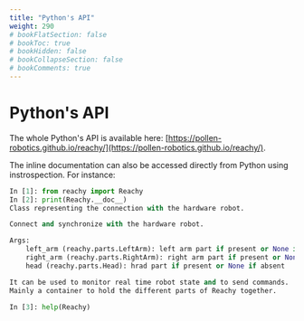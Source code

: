 ```yaml
---
title: "Python's API"
weight: 290
# bookFlatSection: false
# bookToc: true
# bookHidden: false
# bookCollapseSection: false
# bookComments: true
---
```


# Python's API

The whole Python's API is available here: [https://pollen-robotics.github.io/reachy/](https://pollen-robotics.github.io/reachy/).

The inline documentation can also be accessed directly from Python using instrospection. For instance:

```python
In [1]: from reachy import Reachy                                                                                                                             
In [2]: print(Reachy.__doc__)                                                                                                                                 
Class representing the connection with the hardware robot.

Connect and synchronize with the hardware robot.

Args:
    left_arm (reachy.parts.LeftArm): left arm part if present or None if absent
    right_arm (reachy.parts.RightArm): right arm part if present or None if absent
    head (reachy.parts.Head): hrad part if present or None if absent

It can be used to monitor real time robot state and to send commands.
Mainly a container to hold the different parts of Reachy together.
    
In [3]: help(Reachy)      
```
